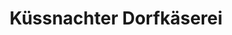 ---
title: "Küssnachter Dorfkäserei"
url: /kuessnacht-am-rigi/kuessnachter-dorfkaeserei/
shop: Käse
---